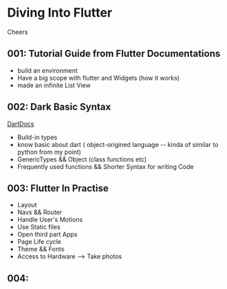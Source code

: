 # Diving Into Flutter
Cheers

## 001: Tutorial Guide from Flutter Documentations

* build an environment
* Have a big scope with flutter and Widgets (how it works) 
* made an infinite List View

## 002: Dark Basic Syntax

[DartDocs](https://dart.dev/guides/language/language-tour#a-basic-dart-program)

* Build-in types
* know basic about dart ( object-origined language -- kinda of similar to python
  from my point)
* GenericTypes && Object (class functions etc) 
* Frequently used functions && Shorter Syntax for writing Code

## 003: Flutter In Practise

* Layout  
* Navs && Router
* Handle User's Motions 
* Use Static files 
* Open third part Apps
* Page Life cycle
* Theme && Fonts 
* Access to Hardware --> Take photos 

## 004: 

